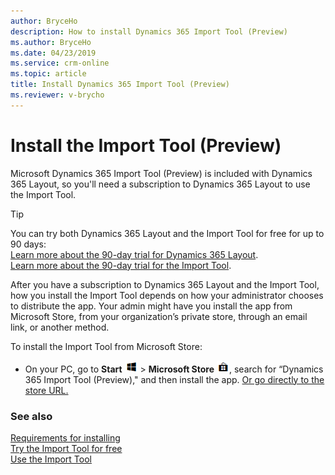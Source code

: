 ```yaml
---
author: BryceHo
description: How to install Dynamics 365 Import Tool (Preview)
ms.author: BryceHo
ms.date: 04/23/2019
ms.service: crm-online
ms.topic: article
title: Install Dynamics 365 Import Tool (Preview)
ms.reviewer: v-brycho
---
```


# Install the Import Tool (Preview)

Microsoft Dynamics 365 Import Tool (Preview) is included with Dynamics 365 Layout, so you'll need a subscription to Dynamics 365 Layout to use the Import Tool.

> [!TIP] 
> You can try both Dynamics 365 Layout and the Import Tool for free for up to 90 days:<br>[Learn more about the 90-day trial for Dynamics 365 Layout](https://docs.microsoft.com/en-us/dynamics365/mixed-reality/layout/try-layout-free).<br>[Learn more about the 90-day trial for the Import Tool](try-import-tool-free.md).

After you have a subscription to Dynamics 365 Layout and the Import Tool, how you install the Import Tool depends on how your administrator chooses 
to distribute the app. Your admin might have you install the app from Microsoft Store, from your organization’s private store, 
through an email link, or another method.

To install the Import Tool from Microsoft Store:

- On your PC, go to **Start** ![Start button](media/windows-button.png "Start button") > **Microsoft Store** 
![Store button](media/store-button.png "Store button"), search for “Dynamics 365 Import Tool (Preview)," and then install the app. 
[Or go directly to the store URL.](https://www.microsoft.com/en-us/p/microsoft-dynamics-365-import-tool-preview/9nbf1cgb7khx?rtc=1&activetab=pivot:overviewtab)

### See also
[Requirements for installing](requirements.md)<br>
[Try the Import Tool for free](try-import-tool-free.md)<br>
[Use the Import Tool](import-tool.md)
